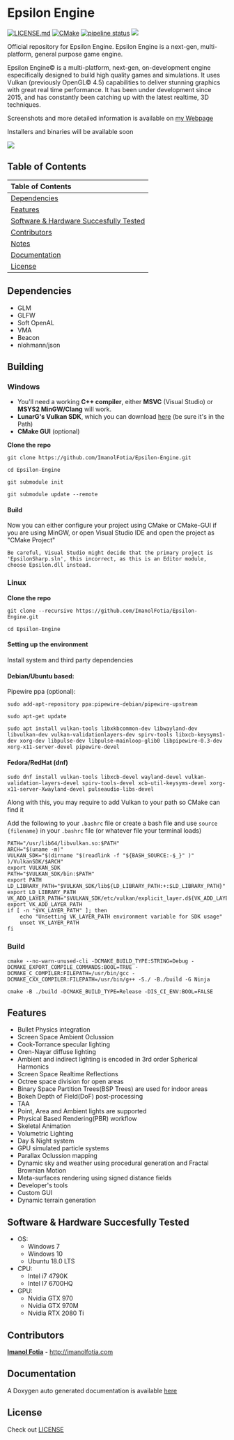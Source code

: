 # Epsilon Engine
[![LICENSE.md](https://img.shields.io/badge/License-EULA-blue.svg)](LICENSE.md)
[![CMake](https://github.com/ImanolFotia/Epsilon-Engine/actions/workflows/cmake.yml/badge.svg)](https://github.com/ImanolFotia/Epsilon-Engine/actions/workflows/cmake.yml)
[![pipeline status](https://gitlab.com/Difima/Epsilon-Engine/badges/master/pipeline.svg)](https://gitlab.com/Difima/Epsilon-Engine/-/commits/master)
![](https://img.shields.io/badge/platforms-Windows%20%7C%20Linux-orange)

Official repository for Epsilon Engine.
Epsilon Engine is a next-gen, multi-platform, general purpose game engine.

Epsilon Engine© is a multi-platform, next-gen, on-development engine especifically designed to build high quality games and simulations. It uses Vulkan (previously OpenGL© 4.5) capabilities to deliver stunning graphics with great real time performance. It has been under development since 2015, and has constantly been catching up with the latest realtime, 3D techniques.

Screenshots and more detailed information is available on [my Webpage](http://imanolfotia.com/epsilon_engine)

Installers and binaries will be available soon

![](https://raw.githubusercontent.com/ImanolFotia/Epsilon-Engine/master/media/Epsilon%20LOGO3.png)

## Table of Contents

| Table of Contents | 
| :--- |
| [Dependencies](#dependencies) | 
| [Features](#features)| 
| [Software & Hardware Succesfully Tested](#software_and_hardware_succesfully_tested)| 
| [Contributors](#contributors)|  
| [Notes](#notes)| 
| [Documentation](#documentation)| 
| [License](#license)| 

<a name="dependencies"> </a>
## Dependencies 

* GLM 
* GLFW 
* Soft OpenAL
* VMA
* Beacon
* nlohmann/json


<a name="building"></a>
## Building

### Windows

* You'll need a working **C++ compiler**, either **MSVC** (Visual Studio) or **MSYS2 MinGW/Clang** will work.
* **LunarG's Vulkan SDK**, which you can download [here](https://vulkan.lunarg.com/sdk/home#windows) (be sure it's in the Path)
* **CMake GUI** (optional)

**Clone the repo**

```
git clone https://github.com/ImanolFotia/Epsilon-Engine.git
```
```
cd Epsilon-Engine
```
```
git submodule init
```
```
git submodule update --remote
```
#### Build
Now you can either configure your project using CMake or CMake-GUI if you are using MinGW, or open Visual Studio IDE and open the project as "CMake Project"  

`
Be careful, Visual Studio might decide that the primary project is 'EpsilonSharp.sln', this incorrect, as this is an Editor module, choose Epsilon.dll instead.
`

### Linux

**Clone the repo**

```
git clone --recursive https://github.com/ImanolFotia/Epsilon-Engine.git
```

```
cd Epsilon-Engine
```

#### Setting up the environment

Install system and third party dependencies

#### Debian/Ubuntu based:  

Pipewire ppa (optional):  

```
sudo add-apt-repository ppa:pipewire-debian/pipewire-upstream
```
```
sudo apt-get update
```
```
sudo apt install vulkan-tools libxkbcommon-dev libwayland-dev libvulkan-dev vulkan-validationlayers-dev spirv-tools libxcb-keysyms1-dev xorg-dev libpulse-dev libpulse-mainloop-glib0 libpipewire-0.3-dev xorg-x11-server-devel pipewire-devel
```

#### Fedora/RedHat (dnf)

```
sudo dnf install vulkan-tools libxcb-devel wayland-devel vulkan-validation-layers-devel spirv-tools-devel xcb-util-keysyms-devel xorg-x11-server-Xwayland-devel pulseaudio-libs-devel
```

Along with this, you may require to add Vulkan to your path so CMake can find it

Add the following to your `.bashrc` file or create a bash file and use `source {filename}` in your `.bashrc` file (or whatever file your terminal loads)

```
PATH="/usr/lib64/libvulkan.so:$PATH" 
ARCH="$(uname -m)"
VULKAN_SDK="$(dirname "$(readlink -f "${BASH_SOURCE:-$_}" )" )/VulkanSDK/$ARCH"
export VULKAN_SDK
PATH="$VULKAN_SDK/bin:$PATH"
export PATH
LD_LIBRARY_PATH="$VULKAN_SDK/lib${LD_LIBRARY_PATH:+:$LD_LIBRARY_PATH}"
export LD_LIBRARY_PATH
VK_ADD_LAYER_PATH="$VULKAN_SDK/etc/vulkan/explicit_layer.d${VK_ADD_LAYER_PATH:+:$VK_ADD_LAYER_PATH}"
export VK_ADD_LAYER_PATH
if [ -n "$VK_LAYER_PATH" ]; then
    echo "Unsetting VK_LAYER_PATH environment variable for SDK usage"
    unset VK_LAYER_PATH
fi
```

### Build
```
cmake --no-warn-unused-cli -DCMAKE_BUILD_TYPE:STRING=Debug -DCMAKE_EXPORT_COMPILE_COMMANDS:BOOL=TRUE -DCMAKE_C_COMPILER:FILEPATH=/usr/bin/gcc -DCMAKE_CXX_COMPILER:FILEPATH=/usr/bin/g++ -S./ -B./build -G Ninja
```
```
cmake -B ./build -DCMAKE_BUILD_TYPE=Release -DIS_CI_ENV:BOOL=FALSE
```

<a name="features"></a>
## Features 

* Bullet Physics integration
* Screen Space Ambient Oclussion
* Cook-Torrance specular lighting
* Oren-Nayar diffuse lighting
* Ambient and indirect lighting is encoded in 3rd order Spherical Harmonics
* Screen Space Realtime Reflections
* Octree space division for open areas
* Binary Space Partition Trees(BSP Trees) are used for indoor areas
* Bokeh Depth of Field(DoF) post-processing
* TAA
* Point, Area and Ambient lights are supported
* Physical Based Rendering(PBR) workflow
* Skeletal Animation
* Volumetric Lighting
* Day & Night system
* GPU simulated particle systems
* Parallax Oclussion mapping
* Dynamic sky and weather using procedural generation and Fractal Brownian Motion
* Meta-surfaces rendering using signed distance fields
* Developer's tools
* Custom GUI
* Dynamic terrain generation

<a name="software_and_hardware_succesfully_tested"></a>
## Software & Hardware Succesfully Tested 
* OS: 
  * Windows 7 
  * Windows 10 
  * Ubuntu 18.0 LTS
* CPU: 
  * Intel i7 4790K 
  * Intel I7 6700HQ
* GPU: 
  * Nvidia GTX 970 
  * Nvidia GTX 970M
  * Nvidia RTX 2080 Ti

<a name="contributors"></a>
## Contributors 

**[Imanol Fotia](https://github.com/ImanolFotia)** - http://imanolfotia.com

<a name="documentation"></a>
## Documentation
A Doxygen auto generated documentation is available [here](http://imanolfotia.com/epsilon-documentation/html)

<a name="license"></a>
## License

Check out [LICENSE](LICENSE.md)
